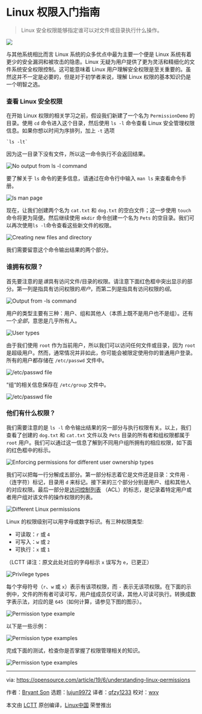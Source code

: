 [#]: collector: (lujun9972)
[#]: translator: (qfzy1233)
[#]: reviewer: (wxy)
[#]: publisher: ( )
[#]: url: ( )
[#]: subject: (A beginner's guide to Linux permissions)
[#]: via: (https://opensource.com/article/19/6/understanding-linux-permissions)
[#]: author: (Bryant Son https://opensource.com/users/brson/users/greg-p/users/tj)

Linux 权限入门指南
======

> Linux 安全权限能够指定谁可以对文件或目录执行什么操作。

![](https://img.linux.net.cn/data/attachment/album/201907/04/133751argz0pp7hy5gvv7q.jpg)

与其他系统相比而言 Linux 系统的众多优点中最为主要一个便是 Linux 系统有着更少的安全漏洞和被攻击的隐患。Linux 无疑为用户提供了更为灵活和精细化的文件系统安全权限控制。这可能意味着 Linux 用户理解安全权限是至关重要的。虽然这并不一定是必要的，但是对于初学者来说，理解 Linux 权限的基本知识仍是一个明智之选。

### 查看 Linux 安全权限

在开始 Linux 权限的相关学习之前，假设我们新建了一个名为 `PermissionDemo` 的目录。使用 `cd`  命令进入这个目录，然后使用 `ls -l` 命令查看 Linux 安全管理权限信息。如果你想以时间为序排列，加上 `-t` 选项


```
`ls -lt`
```

因为这一目录下没有文件，所以这一命令执行不会返回结果。

![No output from ls -l command][2]

要了解关于 `ls` 命令的更多信息，请通过在命令行中输入 `man ls` 来查看命令手册。

![ls man page][3]

现在，让我们创建两个名为 `cat.txt` 和 `dog.txt` 的空白文件；这一步使用 `touch` 命令将更为简便。然后继续使用 `mkdir` 命令创建一个名为 `Pets` 的空目录。我们可以再次使用`ls -l`命令查看这些新文件的权限。

![Creating new files and directory][4]

我们需要留意这个命令输出结果的两个部分。

### 谁拥有权限？

首先要注意的是*谁*具有访问文件/目录的权限。请注意下面红色框中突出显示的部分。第一列是指具有访问权限的*用户*，而第二列是指具有访问权限的*组*。

![Output from -ls command][5]

用户的类型主要有三种：用户、组和其他人（本质上既不是用户也不是组）。还有一个*全部*，意思是几乎所有人。

![User types][6]

由于我们使用 `root` 作为当前用户，所以我们可以访问任何文件或目录，因为 `root` 是超级用户。然而，通常情况并非如此，你可能会被限定使用你的普通用户登录。所有的用户都存储在 `/etc/passwd` 文件中。

![/etc/passwd file][7]

“组“的相关信息保存在 `/etc/group` 文件中。

![/etc/passwd file][8]

### 他们有什么权限？

我们需要注意的是 `ls -l` 命令输出结果的另一部分与执行权限有关。以上，我们查看了创建的 `dog.txt` 和 `cat.txt` 文件以及 `Pets` 目录的所有者和组权限都属于 `root` 用户。我们可以通过这一信息了解到不同用户组所拥有的相应权限，如下面的红色框中的标示。

![Enforcing permissions for different user ownership types][9]

我们可以把每一行分解成五部分。第一部分标志着它是文件还是目录：文件用 `-`（连字符）标记，目录用 `d` 来标记。接下来的三个部分分别是用户、组和其他人的对应权限。最后一部分是[访问控制列表][10] （ACL）的标志，是记录着特定用户或者用户组对该文件的操作权限的列表。

![Different Linux permissions][11]

Linux 的权限级别可以用字母或数字标识。有三种权限类型:

  * 可读取：`r` 或 `4`
  * 可写入：`w` 或 `2`
  * 可执行：`x` 或 `1`
  
（LCTT 译注：原文此处对应的字母标示 `x` 误写为 `e`，已更正）

![Privilege types][12]

每个字母符号（`r`、`w` 或 `x`）表示有该项权限，而 `-` 表示无该项权限。在下面的示例中，文件的所有者可读可写，用户组成员仅可读，其他人可读可执行。转换成数字表示法，对应的是 `645`（如何计算，请参见下图的图示）。

![Permission type example][13]

以下是一些示例：

![Permission type examples][14]

完成下面的测试，检查你是否掌握了权限管理相关的知识。

![Permission type examples][15]

--------------------------------------------------------------------------------

via: https://opensource.com/article/19/6/understanding-linux-permissions

作者：[Bryant Son][a]
选题：[lujun9972][b]
译者：[qfzy1233](https://github.com/qfzy1233)
校对：[wxy](https://github.com/wxy)

本文由 [LCTT](https://github.com/LCTT/TranslateProject) 原创编译，[Linux中国](https://linux.cn/) 荣誉推出

[a]: https://opensource.com/users/brson/users/greg-p/users/tj
[b]: https://github.com/lujun9972
[1]: https://opensource.com/sites/default/files/styles/image-full-size/public/lead-images/yearbook-haff-rx-linux-file-lead_0.png?itok=-i0NNfDC (Hand putting a Linux file folder into a drawer)
[2]: https://opensource.com/sites/default/files/uploads/1_3.jpg (No output from ls -l command)
[3]: https://opensource.com/sites/default/files/uploads/1_man.jpg (ls man page)
[4]: https://opensource.com/sites/default/files/uploads/2_6.jpg (Creating new files and directory)
[5]: https://opensource.com/sites/default/files/uploads/3_2.jpg (Output from -ls command)
[6]: https://opensource.com/sites/default/files/uploads/4_0.jpg (User types)
[7]: https://opensource.com/sites/default/files/uploads/linuxpermissions_4_passwd.jpg (/etc/passwd file)
[8]: https://opensource.com/sites/default/files/uploads/linuxpermissions_4_group.jpg (/etc/passwd file)
[9]: https://opensource.com/sites/default/files/uploads/linuxpermissions_5.jpg (Enforcing permissions for different user ownership types)
[10]: https://en.wikipedia.org/wiki/Access-control_list
[11]: https://opensource.com/sites/default/files/uploads/linuxpermissions_6.jpg (Different Linux permissions)
[12]: https://opensource.com/sites/default/files/uploads/linuxpermissions_7.jpg (Privilege types)
[13]: https://opensource.com/sites/default/files/uploads/linuxpermissions_8.jpg (Permission type example)
[14]: https://opensource.com/sites/default/files/uploads/linuxpermissions_9.jpg (Permission type examples)
[15]: https://opensource.com/sites/default/files/uploads/linuxpermissions_10.jpg (Permission type examples)
